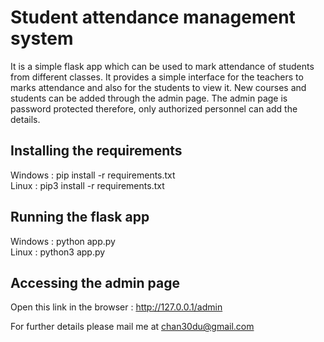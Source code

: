 # Student attendance management system
It is a simple flask app which can be used to mark attendance of students from different classes. It provides a simple interface for the teachers to marks attendance and also for the students to view it. New courses and students can be added through the admin page. The admin page is password protected therefore, only authorized personnel can add the details.

## Installing the requirements
Windows : pip install -r requirements.txt \
Linux : pip3 install -r requirements.txt

## Running the flask app
Windows : python app.py \
Linux : python3 app.py

## Accessing the admin page
Open this link in the browser : http://127.0.0.1/admin



For further details please mail me at chan30du@gmail.com

